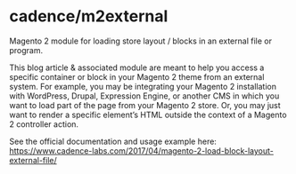 # cadence/m2external
Magento 2 module for loading store layout / blocks in an external file or program.

This blog article & associated module are meant to help you access a specific container or block in your Magento 2 theme from an external system. For example, you may be integrating your Magento 2 installation with WordPress, Drupal, Expression Engine, or another CMS in which you want to load part of the page from your Magento 2 store. Or, you may just want to render a specific element’s HTML outside the context of a Magento 2 controller action.

See the official documentation and usage example here: 
https://www.cadence-labs.com/2017/04/magento-2-load-block-layout-external-file/
